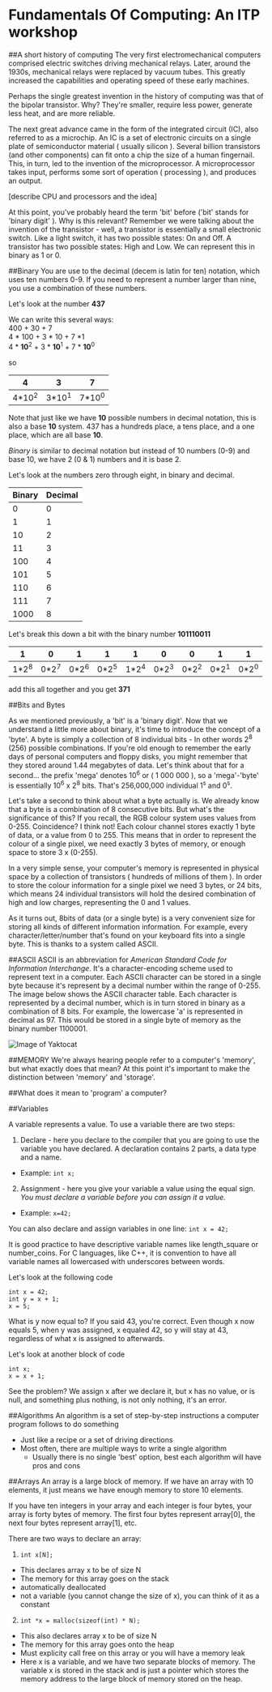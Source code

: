 # Fundamentals Of Computing: An ITP workshop

##A short history of computing
The very first electromechanical computers comprised electric switches driving mechanical relays.  Later, around the 1930s, mechanical relays were replaced by vacuum tubes.  This greatly increased the capabilities and operating speed of these early machines.

Perhaps the single greatest invention in the history of computing was that of the bipolar transistor.  Why? They're smaller, require less power, generate less heat, and are more reliable.

The next great advance came in the form of the integrated circuit (IC), also referred to as a microchip.  An IC is a set of electronic circuits on a single plate of semiconductor material ( usually silicon ).  Several billion transistors (and other components) can fit onto a chip the size of a human fingernail.  This, in turn, led to the invention of the microprocessor. A microprocessor takes input, performs some sort of operation ( processing ), and produces an output.

[describe CPU and processors and the idea]

At this point, you've probably heard the term 'bit' before ('bit' stands for 'binary digit' ).  Why is this relevant? Remember we were talking about the invention of the transistor - well, a transistor is essentially a small electronic switch.  Like a light switch, it has two possible states: On and Off. A transistor has two possible states: High and Low.  We can represent this in binary as 1 or 0.

##Binary
You are use to the decimal (decem is latin for ten) notation, which uses ten numbers 0-9. If you need to represent a number larger than nine, you use a combination of these numbers. 

Let's look at the number **437**

We can write this several ways: </br>
400 + 30 + 7 </br>
4 * 100 + 3 * 10 + 7 *1</br>
4 * **10**<sup>2</sup> + 3 * **10**<sup>1</sup> + 7 * **10**<sup>0</sup>

so

| 4   | 3  | 7    |
| --- |--- | -----|
| 4*10<sup>2</sup>| 3*10<sup>1</sup> | 7*10<sup>0</sup>|

Note that just like we have **10** possible numbers in decimal notation, this is also a base **10** system. 437 has a hundreds place, a tens place, and a one place, which are all base **10**.

*Binary* is similar to decimal notation but instead of 10 numbers (0-9) and base 10, we have 2 (0 & 1) numbers and it is base 2. 

Let's look at the numbers zero through eight, in binary and decimal.

| Binary  | Decimal|       
| ------- |:-------|
| 0       | 0      |
| 1       | 1      |
| 10      | 2      |
| 11      | 3      |
| 100     | 4      |
| 101     | 5      |
| 110     | 6      |
| 111     | 7      |
| 1000    | 8      |

Let's break this down a bit with the binary number **101110011** 


| 1   | 0  | 1    | 1   |1    | 0     | 0     | 1 | 1 |
| --- |--- | -----|---  |---- |-----  | ----- |---| ---|
| 1*2<sup>8</sup>| 0*2<sup>7</sup> | 0*2<sup>6</sup>|0*2<sup>5</sup>|1*2<sup>4</sup>| 0*2<sup>3</sup> | 0*2<sup>2</sup>|0*2<sup>1</sup>|0*2<sup>0</sup>

add this all together and you get **371**

##Bits and Bytes

As we mentioned previously, a 'bit' is a 'binary digit'.  Now that we understand a little more about binary, it's time to introduce the concept of a 'byte'.  A byte is simply a collection of 8 individual bits - In other words 2<sup>8</sup> (256) possible combinations. If you're old enough to remember the early days of personal computers and floppy disks, you might remember that they stored around 1.44 megabytes of data.  Let's think about that for a second... the prefix 'mega' denotes 10<sup>6</sup> or ( 1 000 000 ), so a 'mega'-'byte' is essentially 10<sup>6</sup> x 2<sup>8</sup> bits.  That's 256,000,000 individual 1<sup>s</sup> and 0<sup>s</sup>.

Let's take a second to think about what a byte actually is.  We already know that a byte is a combination of 8 consecutive bits.  But what's the significance of this? If you recall, the RGB colour system uses values from 0-255.  Coincidence? I think not! Each colour channel stores exactly 1 byte of data, or a value from 0 to 255.  This means that in order to represent the colour of a single pixel, we need exactly 3 bytes of memory, or enough space to store 3 x (0-255).

In a very simple sense, your computer's memory is represented in physical space by a collection of transistors ( hundreds of millions of them ).  In order to store the colour information for a single pixel we need 3 bytes, or 24 bits, which means 24 individual transistors will hold the desired combination of high and low charges, representing the 0 and 1 values.

As it turns out, 8bits of data (or a single byte) is a very convenient size for storing all kinds of different information information.  For example, every character/letter/number that's found on your keyboard fits into a single byte. This is thanks to a system called ASCII.

##ASCII
ASCII is an abbreviation for <i>American Standard Code for Information Interchange</i>. It's a character-encoding scheme used to represent text in a computer.  Each ASCII character can be stored in a single byte because it's represent by a decimal number within the range of 0-255.  The image below shows the ASCII character table.  Each character is represented by a decimal number, which is in turn stored in binary as a combination of 8 bits.  For example, the lowercase 'a' is represented in decimal as 97.  This would be stored in a single byte of memory as the binary number 1100001.

![Image of Yaktocat](http://www.asciichars.com/_site_media/ascii/ascii-chars-landscape.jpg)

##MEMORY
We're always hearing people refer to a computer's 'memory', but what exactly does that mean? At this point it's important to make the distinction between 'memory' and 'storage'.  

##What does it mean to 'program' a computer?


##Variables




A variable represents a value. To use a variable there are two steps:

1. Declare - here you declare to the compiler that you are going to use the variable you have declared. A declaration contains 2 parts, a data type and a name.
  * Example: `int x;`
2. Assignment - here you give your variable a value using the equal sign. *You must declare a variable before you can assign it a value.*
  * Example: `x=42;`

You can also declare and assign variables in one line: `int x = 42;`

It is good practice to have descriptive variable names like length_square or number_coins. For C languages, like C++, it is convention to have all variable names all lowercased with underscores between words.

Let's look at the following code

~~~~~
int x = 42;
int y = x + 1;
x = 5;
~~~~~

What is y now equal to? If you said 43, you're correct. Even though x now equals 5, when y was assigned, x equaled 42, so y will stay at 43, regardless of what x is assigned to afterwards.

Let's look at another block of code

~~~~
int x;
x = x + 1;
~~~~

See the problem? We assign x after we declare it, but x has no value, or is null, and something plus nothing, is not only nothing, it's an error.

##Algorithms
An algorithm is a set of step-by-step instructions a computer program follows to do something

* Just like a recipe or a set of driving directions
* Most often, there are multiple ways to write a single algorithm
	* Usually there is no single 'best' option, best each algorithm will have pros and cons


##Arrays
An array is a large block of memory. If we have an array with 10 elements, it just means we have enough memory to store 10 elements.

If you have ten integers in your array and each integer is four bytes, your array is forty bytes of memory. The first four bytes represent array[0], the next four bytes represent array[1], etc.

There are two ways to declare an array:

1. `int x[N];`
  * This declares array x to be of size N
  * The memory for this array goes on the stack
  * automatically deallocated
  * not a variable (you cannot change the size of x), you can think of it as a constant
2. `int *x = malloc(sizeof(int) * N);`
  * This also declares array x to be of size N
  * The memory for this array goes onto the heap
  * Must explicity call free on this array or you will have a memory leak
  * Here x is a variable, and we have two separate blocks of memory. The variable x is stored in the stack and is just a pointer which stores the memory address to the large block of memory stored on the heap.



